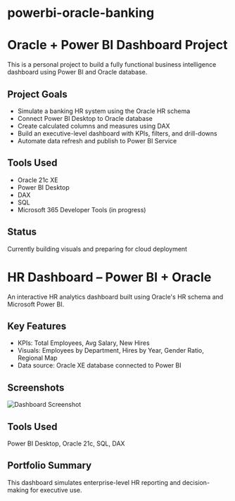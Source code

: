 # powerbi-oracle-banking
# Oracle + Power BI Dashboard Project

This is a personal project to build a fully functional business intelligence dashboard using Power BI and Oracle database.

## Project Goals
- Simulate a banking HR system using the Oracle HR schema
- Connect Power BI Desktop to Oracle database
- Create calculated columns and measures using DAX
- Build an executive-level dashboard with KPIs, filters, and drill-downs
- Automate data refresh and publish to Power BI Service

## Tools Used
- Oracle 21c XE
- Power BI Desktop
- DAX
- SQL
- Microsoft 365 Developer Tools (in progress)

## Status
Currently building visuals and preparing for cloud deployment
 
# HR Dashboard – Power BI + Oracle

An interactive HR analytics dashboard built using Oracle's HR schema and Microsoft Power BI.

## Key Features
- KPIs: Total Employees, Avg Salary, New Hires
- Visuals: Employees by Department, Hires by Year, Gender Ratio, Regional Map
- Data source: Oracle XE database connected to Power BI

## Screenshots
![Dashboard Screenshot](screenshot.png)

## Tools Used
Power BI Desktop, Oracle 21c, SQL, DAX

## Portfolio Summary
This dashboard simulates enterprise-level HR reporting and decision-making for executive use.
